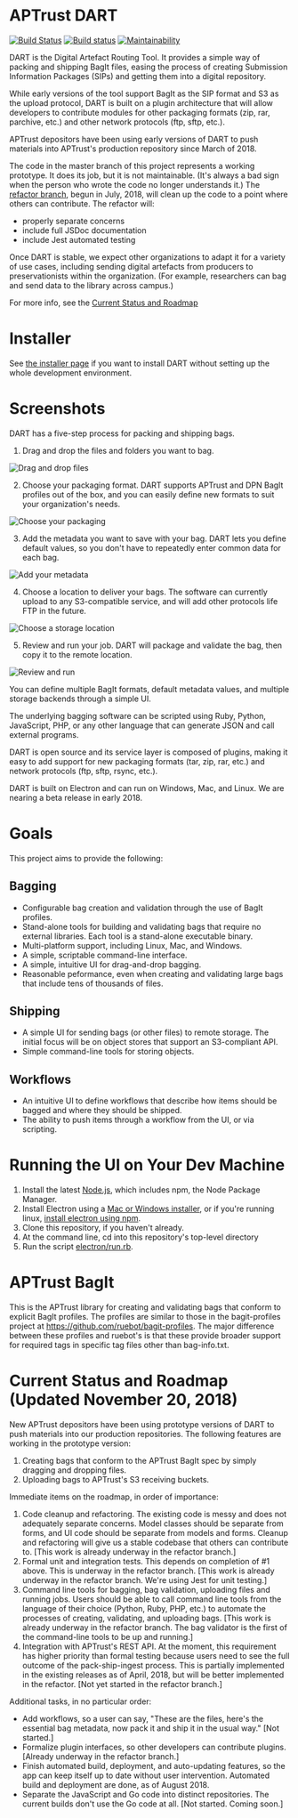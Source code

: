 # APTrust DART
[![Build Status](https://travis-ci.org/APTrust/dart.svg?branch=master)](https://travis-ci.org/APTrust/dart)
[![Build status](https://ci.appveyor.com/api/projects/status/waprqft4knhb5ktb/branch/master?svg=true)](https://ci.appveyor.com/project/cdahlhausen/dart/branch/master)
[![Maintainability](https://api.codeclimate.com/v1/badges/8b51be47cf6ed6aaa698/maintainability)](https://codeclimate.com/github/APTrust/dart/maintainability)

DART is the Digital Artefact Routing Tool. It provides a simple way of packing
and shipping BagIt files, easing the process of creating Submission Information
Packages (SIPs) and getting them into a digital repository.

While early versions of the tool support BagIt as the SIP format and S3
as the upload protocol, DART is built on a plugin architecture that will allow
developers to contribute modules for other packaging formats (zip, rar, parchive, etc.)
and other network protocols (ftp, sftp, etc.).

APTrust depositors have been using early versions of DART to push materials into
APTrust's production repository since March of 2018.

The code in the master branch of this project represents a working prototype.
It does its job, but it is not maintainable. (It's always a bad sign when the
person who wrote the code no longer understands it.) The [refactor branch](https://github.com/APTrust/dart/tree/refactor),
begun in July, 2018, will clean up the code to a point where others can contribute.
The refactor will:

 * properly separate concerns
 * include full JSDoc documentation
 * include Jest automated testing

Once DART is stable, we expect other organizations to adapt it for a variety of
use cases, including sending digital artefacts from producers to preservationists
within the organization. (For example, researchers can bag and send data to the
library across campus.)

For more info, see the [Current Status and Roadmap](#current-status-and-roadmap-updated-november-20-2018)

# Installer

See [the installer page](INSTALL.md) if you want to install DART without setting up the whole development environment.

# Screenshots

DART has a five-step process for packing and shipping bags.

1. Drag and drop the files and folders you want to bag.

![Drag and drop files](electron/screenshots/ES_Files.png "Drag and drop files")

2. Choose your packaging format. DART supports APTrust and DPN BagIt profiles out of the box, and you can easily define new formats to suit your organization's needs.

![Choose your packaging](electron/screenshots/ES_Packaging.png "Choose your packaging")

3. Add the metadata you want to save with your bag. DART lets you define default values, so you don't have to repeatedly enter common data for each bag.

![Add your metadata](electron/screenshots/ES_Metadata.png "Add your metadata")

4. Choose a location to deliver your bags. The software can currently upload to any S3-compatible service, and will add other protocols life FTP in the future.

![Choose a storage location](electron/screenshots/ES_Storage.png "Choose a storage location")

5. Review and run your job. DART will package and validate the bag, then copy it to the remote location.

![Review and run](electron/screenshots/ES_Run_Job.png "Review and run")

You can define multiple BagIt formats, default metadata values, and multiple storage backends through a simple UI.

The underlying bagging software can be scripted using Ruby, Python, JavaScript, PHP, or any other language that can generate JSON and call external programs.

DART is open source and its service layer is composed of plugins, making it easy to add support for new packaging formats (tar, zip, rar, etc.) and network protocols (ftp, sftp, rsync, etc.).

DART is built on Electron and can run on Windows, Mac, and Linux. We are nearing a beta release in early 2018.

# Goals

This project aims to provide the following:

## Bagging

* Configurable bag creation and validation through the use of BagIt profiles.
* Stand-alone tools for building and validating bags that require no external
libraries. Each tool is a stand-alone executable binary.
* Multi-platform support, including Linux, Mac, and Windows.
* A simple, scriptable command-line interface.
* A simple, intuitive UI for drag-and-drop bagging.
* Reasonable peformance, even when creating and validating large bags that
include tens of thousands of files.

## Shipping

* A simple UI for sending bags (or other files) to remote storage. The
initial focus will be on object stores that support an S3-compliant API.
* Simple command-line tools for storing objects.

## Workflows

* An intuitive UI to define workflows that describe how items should be
bagged and where they should be shipped.
* The ability to push items through a workflow from the UI, or via scripting.

# Running the UI on Your Dev Machine

1. Install the latest [Node.js](https://nodejs.org/en/download/), which includes npm,
   the Node Package Manager.
2. Install Electron using a [Mac or Windows installer](https://electronjs.org/releases),
   or if you're running linux, [install electron using npm](https://www.npmjs.com/package/electron).
3. Clone this repository, if you haven't already.
4. At the command line, cd into this repository's top-level directory
5. Run the script [electron/run.rb](electron/run.rb).

# APTrust BagIt

This is the APTrust library for creating and validating bags that conform to
explicit BagIt profiles. The profiles are similar to those in the
bagit-profiles project at https://github.com/ruebot/bagit-profiles. The major
difference between these profiles and ruebot's is that these provide broader
support for required tags in specific tag files other than bag-info.txt.

# Current Status and Roadmap (Updated November 20, 2018)

New APTrust depositors have been using prototype versions of DART to push materials into
our production repositories. The following features are working in the prototype version:

1. Creating bags that conform to the APTrust BagIt spec by simply dragging and dropping files.
2. Uploading bags to APTrust's S3 receiving buckets.

Immediate items on the roadmap, in order of importance:

1. Code cleanup and refactoring. The existing code is messy and does not adequately
separate concerns. Model classes should be separate from forms, and UI code should be
separate from models and forms. Cleanup and refactoring will give us a stable codebase
that others can contribute to. [This work is already underway in the refactor branch.]
2. Formal unit and integration tests. This depends on completion of #1 above. This is
underway in the refactor branch. [This work is already underway in the refactor branch.
We're using Jest for unit testing.]
3. Command line tools for bagging, bag validation, uploading files and running jobs.
Users should be able to call command line tools from the language of their choice
(Python, Ruby, PHP, etc.) to automate the processes of creating, validating, and
uploading bags. [This work is already underway in the refactor branch. The bag
validator is the first of the command-line tools to be up and running.]
4. Integration with APTrust's REST API. At the moment, this requirement has higher
priority than formal testing because users need to see the full outcome of the
pack-ship-ingest process. This is partially implemented in the existing releases
as of April, 2018, but will be better implemented in the refactor. [Not yet
started in the refactor branch.]


Additional tasks, in no particular order:

* Add workflows, so a user can say, "These are the files, here's the essential bag
metadata, now pack it and ship it in the usual way." [Not started.]
* Formalize plugin interfaces, so other developers can contribute plugins. [Already
underway in the refactor branch.]
* Finish automated build, deployment, and auto-updating features, so the app can keep
itself up to date without user intervention. Automated build and deployment are
done, as of August 2018.
* Separate the JavaScript and Go code into distinct repositories. The current
builds don't use the Go code at all. [Not started. Coming soon.]
